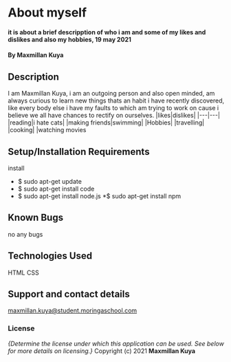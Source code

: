 # About myself
#### it is about a brief descripption of who i am and some of my likes and dislikes and also my hobbies, 19 may 2021
#### By **Maxmillan Kuya**
## Description
I am Maxmillan Kuya, i am an outgoing person and also open minded, am always curious to learn new things thats an habit i have recently discovered, like every body else i have my faults to which am trying to work on cause i believe we all have chances to rectify on ourselves.
|likes|dislikes|
|---|---|
|reading|i hate cats|
|making friends|swimming|
|Hobbies|
|travelling|
|cooking|
|watching movies
## Setup/Installation Requirements
install
* $ sudo apt-get update
* $ sudo apt-get install code
* $ sudo apt-get install node.js
*$ sudo apt-get install npm
## Known Bugs
no any bugs
## Technologies Used
HTML
CSS
## Support and contact details
maxmillan.kuya@student.moringaschool.com
### License
*{Determine the license under which this application can be used.  See below for more details on licensing.}*
Copyright (c) 2021 **Maxmillan Kuya**
